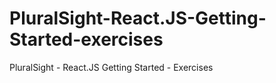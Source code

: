 # PluralSight-React.JS-Getting-Started-exercises
PluralSight  - React.JS Getting Started - Exercises
